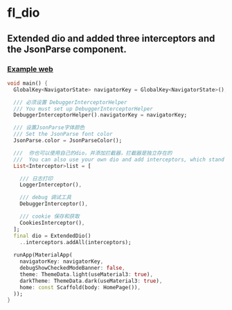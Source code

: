# fl_dio

## Extended dio and added three interceptors and the JsonParse component.

### [Example web](https://wayaer.github.io/fl_dio/example/app/web/index.html#/)

```dart
void main() {
  GlobalKey<NavigatorState> navigatorKey = GlobalKey<NavigatorState>();

  /// 必须设置 DebuggerInterceptorHelper
  /// You must set up DebuggerInterceptorHelper
  DebuggerInterceptorHelper().navigatorKey = navigatorKey;

  /// 设置JsonParse字体颜色
  /// Set the JsonParse font color
  JsonParse.color = JsonParseColor();

  ///  你也可以使用自己的dio，并添加拦截器，拦截器是独立存在的
  ///  You can also use your own dio and add interceptors, which stand alone
  List<Interceptor>list = [

    /// 日志打印
    LoggerInterceptor(),

    /// debug 调试工具
    DebuggerInterceptor(),

    /// cookie 保存和获取
    CookiesInterceptor(),
  ];
  final dio = ExtendedDio()
    ..interceptors.addAll(interceptors);
  
  runApp(MaterialApp(
    navigatorKey: navigatorKey,
    debugShowCheckedModeBanner: false,
    theme: ThemeData.light(useMaterial3: true),
    darkTheme: ThemeData.dark(useMaterial3: true),
    home: const Scaffold(body: HomePage()),
  ));
}

```